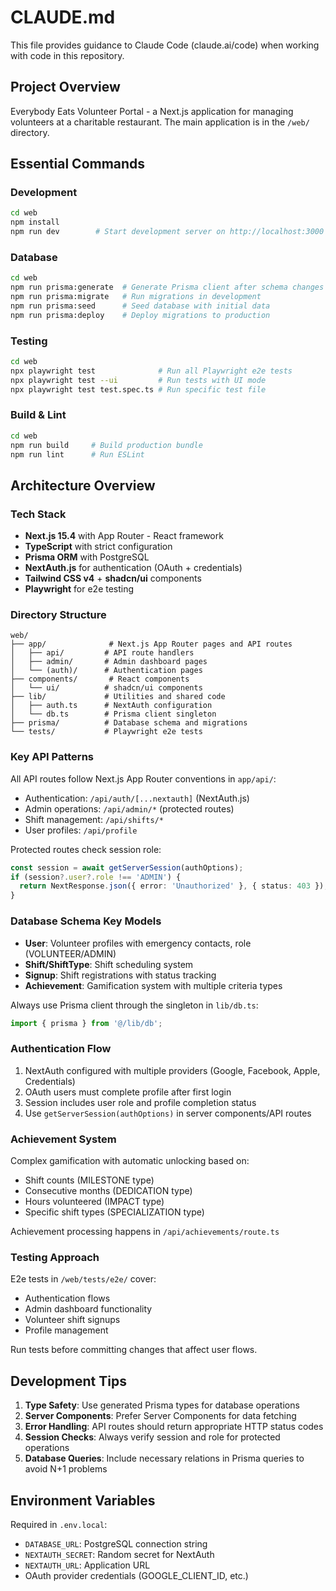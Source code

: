 # CLAUDE.md

This file provides guidance to Claude Code (claude.ai/code) when working with code in this repository.

## Project Overview
Everybody Eats Volunteer Portal - a Next.js application for managing volunteers at a charitable restaurant. The main application is in the `/web/` directory.

## Essential Commands

### Development
```bash
cd web
npm install
npm run dev        # Start development server on http://localhost:3000
```

### Database
```bash
cd web
npm run prisma:generate  # Generate Prisma client after schema changes
npm run prisma:migrate   # Run migrations in development
npm run prisma:seed      # Seed database with initial data
npm run prisma:deploy    # Deploy migrations to production
```

### Testing
```bash
cd web
npx playwright test              # Run all Playwright e2e tests
npx playwright test --ui         # Run tests with UI mode
npx playwright test test.spec.ts # Run specific test file
```

### Build & Lint
```bash
cd web
npm run build     # Build production bundle
npm run lint      # Run ESLint
```

## Architecture Overview

### Tech Stack
- **Next.js 15.4** with App Router - React framework
- **TypeScript** with strict configuration
- **Prisma ORM** with PostgreSQL
- **NextAuth.js** for authentication (OAuth + credentials)
- **Tailwind CSS v4** + **shadcn/ui** components
- **Playwright** for e2e testing

### Directory Structure
```
web/
├── app/              # Next.js App Router pages and API routes
│   ├── api/         # API route handlers
│   ├── admin/       # Admin dashboard pages
│   └── (auth)/      # Authentication pages
├── components/       # React components
│   └── ui/          # shadcn/ui components
├── lib/             # Utilities and shared code
│   ├── auth.ts      # NextAuth configuration
│   └── db.ts        # Prisma client singleton
├── prisma/          # Database schema and migrations
└── tests/           # Playwright e2e tests
```

### Key API Patterns

All API routes follow Next.js App Router conventions in `app/api/`:
- Authentication: `/api/auth/[...nextauth]` (NextAuth.js)
- Admin operations: `/api/admin/*` (protected routes)
- Shift management: `/api/shifts/*`
- User profiles: `/api/profile`

Protected routes check session role:
```typescript
const session = await getServerSession(authOptions);
if (session?.user?.role !== 'ADMIN') {
  return NextResponse.json({ error: 'Unauthorized' }, { status: 403 });
}
```

### Database Schema Key Models

- **User**: Volunteer profiles with emergency contacts, role (VOLUNTEER/ADMIN)
- **Shift/ShiftType**: Shift scheduling system
- **Signup**: Shift registrations with status tracking
- **Achievement**: Gamification system with multiple criteria types

Always use Prisma client through the singleton in `lib/db.ts`:
```typescript
import { prisma } from '@/lib/db';
```

### Authentication Flow

1. NextAuth configured with multiple providers (Google, Facebook, Apple, Credentials)
2. OAuth users must complete profile after first login
3. Session includes user role and profile completion status
4. Use `getServerSession(authOptions)` in server components/API routes

### Achievement System

Complex gamification with automatic unlocking based on:
- Shift counts (MILESTONE type)
- Consecutive months (DEDICATION type)
- Hours volunteered (IMPACT type)
- Specific shift types (SPECIALIZATION type)

Achievement processing happens in `/api/achievements/route.ts`

### Testing Approach

E2e tests in `/web/tests/e2e/` cover:
- Authentication flows
- Admin dashboard functionality
- Volunteer shift signups
- Profile management

Run tests before committing changes that affect user flows.

## Development Tips

1. **Type Safety**: Use generated Prisma types for database operations
2. **Server Components**: Prefer Server Components for data fetching
3. **Error Handling**: API routes should return appropriate HTTP status codes
4. **Session Checks**: Always verify session and role for protected operations
5. **Database Queries**: Include necessary relations in Prisma queries to avoid N+1 problems

## Environment Variables

Required in `.env.local`:
- `DATABASE_URL`: PostgreSQL connection string
- `NEXTAUTH_SECRET`: Random secret for NextAuth
- `NEXTAUTH_URL`: Application URL
- OAuth provider credentials (GOOGLE_CLIENT_ID, etc.)